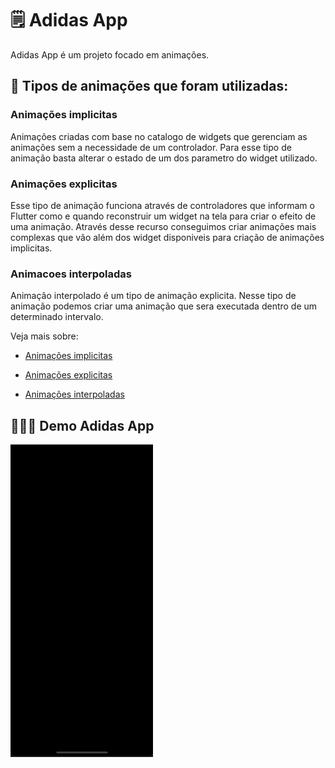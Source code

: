 # 🗒 Adidas App

Adidas App é um projeto focado em animações.

## 🎯 Tipos de animações que foram utilizadas:

### Animações implicitas
Animações criadas com base no catalogo de widgets que gerenciam as animações sem a necessidade de um controlador. Para esse tipo de animação basta alterar o estado de um dos parametro do widget utilizado.

### Animações explicitas
Esse tipo de animação funciona através de controladores que informam o Flutter como e quando reconstruir um widget na tela para criar o efeito de uma animação. Através desse recurso conseguimos criar animações mais complexas que vão além dos widget disponiveis para criação de animações implicitas.

### Animacoes interpoladas
Animação interpolado é um tipo de animação explicita. Nesse tipo de animação podemos criar uma animação que sera executada dentro de um determinado intervalo.

Veja mais sobre:

- [Animações implicitas](https://docs.flutter.dev/development/ui/animations/implicit-animations)

- [Animações explicitas](https://docs.flutter.dev/codelabs/explicit-animations#what-are-explicit-animations)

- [Animações interpoladas](https://docs.flutter.dev/development/ui/animations/tutorial#tween)

## 👨🏽‍💻 Demo Adidas App

<img src="adidasApp.gif" height="500">
